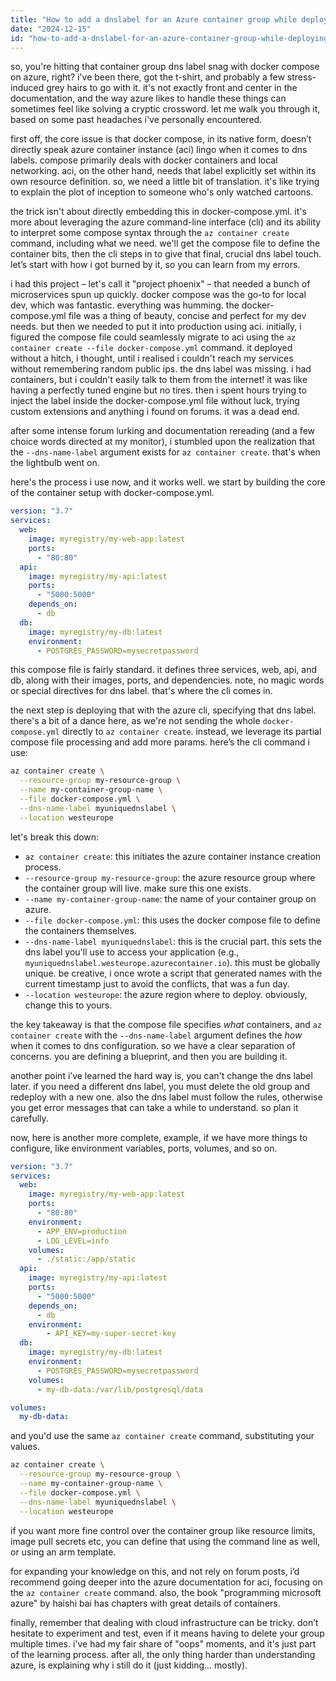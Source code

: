 ```yaml
---
title: "How to add a dnslabel for an Azure container group while deploying via docker compose yml file?"
date: "2024-12-15"
id: "how-to-add-a-dnslabel-for-an-azure-container-group-while-deploying-via-docker-compose-yml-file"
---
```


so, you're hitting that container group dns label snag with docker compose on azure, right? i've been there, got the t-shirt, and probably a few stress-induced grey hairs to go with it. it's not exactly front and center in the documentation, and the way azure likes to handle these things can sometimes feel like solving a cryptic crossword. let me walk you through it, based on some past headaches i've personally encountered.

first off, the core issue is that docker compose, in its native form, doesn’t directly speak azure container instance (aci) lingo when it comes to dns labels. compose primarily deals with docker containers and local networking. aci, on the other hand, needs that label explicitly set within its own resource definition. so, we need a little bit of translation. it's like trying to explain the plot of inception to someone who's only watched cartoons.

the trick isn't about directly embedding this in docker-compose.yml. it's more about leveraging the azure command-line interface (cli) and its ability to interpret some compose syntax through the `az container create` command, including what we need. we'll get the compose file to define the container bits, then the cli steps in to give that final, crucial dns label touch. let’s start with how i got burned by it, so you can learn from my errors.

i had this project – let's call it "project phoenix" – that needed a bunch of microservices spun up quickly. docker compose was the go-to for local dev, which was fantastic. everything was humming. the docker-compose.yml file was a thing of beauty, concise and perfect for my dev needs. but then we needed to put it into production using aci. initially, i figured the compose file could seamlessly migrate to aci using the `az container create --file docker-compose.yml` command. it deployed without a hitch, i thought, until i realised i couldn't reach my services without remembering random public ips. the dns label was missing. i had containers, but i couldn't easily talk to them from the internet! it was like having a perfectly tuned engine but no tires. then i spent hours trying to inject the label inside the docker-compose.yml file without luck, trying custom extensions and anything i found on forums. it was a dead end.

after some intense forum lurking and documentation rereading (and a few choice words directed at my monitor), i stumbled upon the realization that the `--dns-name-label` argument exists for `az container create`. that's when the lightbulb went on.

here's the process i use now, and it works well. we start by building the core of the container setup with docker-compose.yml.

```yaml
version: "3.7"
services:
  web:
    image: myregistry/my-web-app:latest
    ports:
      - "80:80"
  api:
    image: myregistry/my-api:latest
    ports:
      - "5000:5000"
    depends_on:
      - db
  db:
    image: myregistry/my-db:latest
    environment:
      - POSTGRES_PASSWORD=mysecretpassword
```

this compose file is fairly standard. it defines three services, web, api, and db, along with their images, ports, and dependencies. note, no magic words or special directives for dns label. that's where the cli comes in.

the next step is deploying that with the azure cli, specifying that dns label. there's a bit of a dance here, as we're not sending the whole `docker-compose.yml` directly to `az container create`. instead, we leverage its partial compose file processing and add more params. here’s the cli command i use:

```bash
az container create \
  --resource-group my-resource-group \
  --name my-container-group-name \
  --file docker-compose.yml \
  --dns-name-label myuniquednslabel \
  --location westeurope
```

let's break this down:

*   `az container create`: this initiates the azure container instance creation process.
*   `--resource-group my-resource-group`: the azure resource group where the container group will live. make sure this one exists.
*   `--name my-container-group-name`: the name of your container group on azure.
*   `--file docker-compose.yml`: this uses the docker compose file to define the containers themselves.
*   `--dns-name-label myuniquednslabel`: this is the crucial part. this sets the dns label you'll use to access your application (e.g., `myuniquednslabel.westeurope.azurecontainer.io`). this must be globally unique. be creative, i once wrote a script that generated names with the current timestamp just to avoid the conflicts, that was a fun day.
*   `--location westeurope`: the azure region where to deploy. obviously, change this to yours.

the key takeaway is that the compose file specifies *what* containers, and `az container create` with the `--dns-name-label` argument defines the *how* when it comes to dns configuration. so we have a clear separation of concerns. you are defining a blueprint, and then you are building it.

another point i’ve learned the hard way is, you can't change the dns label later. if you need a different dns label, you must delete the old group and redeploy with a new one. also the dns label must follow the rules, otherwise you get error messages that can take a while to understand. so plan it carefully.

now, here is another more complete, example, if we have more things to configure, like environment variables, ports, volumes, and so on.

```yaml
version: "3.7"
services:
  web:
    image: myregistry/my-web-app:latest
    ports:
      - "80:80"
    environment:
      - APP_ENV=production
      - LOG_LEVEL=info
    volumes:
      - ./static:/app/static
  api:
    image: myregistry/my-api:latest
    ports:
      - "5000:5000"
    depends_on:
      - db
    environment:
        - API_KEY=my-super-secret-key
  db:
    image: myregistry/my-db:latest
    environment:
      - POSTGRES_PASSWORD=mysecretpassword
    volumes:
      - my-db-data:/var/lib/postgresql/data

volumes:
  my-db-data:
```

and you'd use the same `az container create` command, substituting your values.

```bash
az container create \
  --resource-group my-resource-group \
  --name my-container-group-name \
  --file docker-compose.yml \
  --dns-name-label myuniquednslabel \
  --location westeurope
```

if you want more fine control over the container group like resource limits, image pull secrets etc, you can define that using the command line as well, or using an arm template.

for expanding your knowledge on this, and not rely on forum posts, i’d recommend going deeper into the azure documentation for aci, focusing on the `az container create` command. also, the book "programming microsoft azure" by haishi bai has chapters with great details of containers.

finally, remember that dealing with cloud infrastructure can be tricky. don’t hesitate to experiment and test, even if it means having to delete your group multiple times. i've had my fair share of "oops" moments, and it's just part of the learning process. after all, the only thing harder than understanding azure, is explaining why i still do it (just kidding… mostly).
